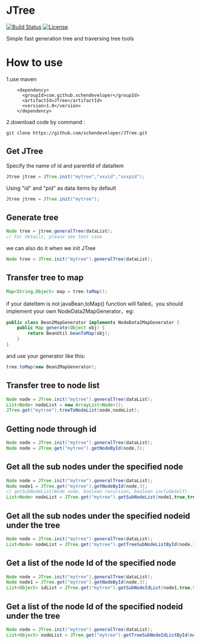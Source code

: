 # JTree

[![Build Status](https://travis-ci.org/xchendeveloper/JTree.svg?branch=master)](https://travis-ci.org/xchendeveloper/JTree)
[![License](http://img.shields.io/badge/license-mit-blue.svg?style=flat-square)](https://github.com/xchendeveloper/JTree/blob/master/LICENSE)

Simple fast generation tree and traversing tree tools

# How to use

1.use maven
```
    <dependency>
      <groupId>com.github.xchendeveloper</groupId>
      <artifactId>JTree</artifactId>
      <version>1.0</version>
    </dependency>
```
2.download code by command :
```
git clone https://github.com/xchendeveloper/JTree.git
```


## Get JTree 
Specify the name of id and parentId of dataItem
```java
Jtree jtree = JTree.init("mytree","xxxid","xxxpid");
```
Using "id" and "pid" as data items by default
```java
Jtree jtree = JTree.init("mytree");
```

## Generate tree
```java
Node tree = jtree.generalTree(dataList);
// For details, please see test case
```
we can also do it when we init JTree
```java
Node tree = JTree.init("mytree").generalTree(dataList);
```

## Transfer tree to map
```java
Map<String,Object> map = tree.toMap();
```
if your dateItem is not javaBean,toMap() function will failed，you should implement your own NodeData2MapGenerator，eg:
```java
public class Bean2MapGenerator implements NodeData2MapGenerator {
    public Map generate(Object obj) {
        return BeanUtil.beanToMap(obj);
    }
}
```
and use your generator like this:
```java
tree.toMap(new Bean2MapGenerator);
```

## Transfer tree to node list
```java
Node node = JTree.init("mytree").generalTree(dataList);
List<Node> nodeList = new ArrayList<Node>();
JTree.get("mytree").treeToNodeList(node,nodeList);
```

## Getting node through id
```java
Node node = JTree.init("mytree").generalTree(dataList);
Node node = JTree.get("mytree").getNodeById(node,3);
```

## Get all the sub nodes under the specified node
```java
Node node = JTree.init("mytree").generalTree(dataList);
Node node1 = JTree.get("mytree").getNodeById(node,3);
// getSubNodeList(Node node, boolean recursion, boolean includeSelf)
List<Node> nodeList = JTree.get("mytree").getSubNodeList(node1,true,true); 

```

## Get all the sub nodes under the specified nodeid under the tree
```java
Node node = JTree.init("mytree").generalTree(dataList);
List<Node> nodeList = JTree.get("mytree").getTreeSubNodeListById(node,3,true,true);
```

## Get a list of the node Id of the specified node
```java
Node node = JTree.init("mytree").generalTree(dataList);
Node node1 = JTree.get("mytree").getNodeById(node,3);
List<Object> idList = JTree.get("mytree").getSubNodeIdList(node1,true,true);
```

## Get a list of the node Id of the specified nodeid under the tree
```java
Node node = JTree.init("mytree").generalTree(dataList);
List<Object> nodeList = JTree.get("mytree").getTreeSubNodeIdListById(node,3,true,true);
```




